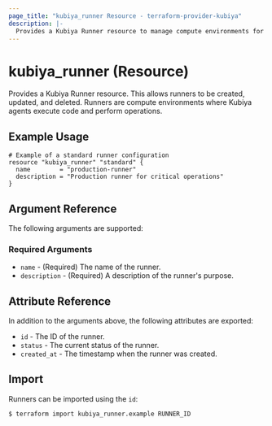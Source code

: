 ```yaml
---
page_title: "kubiya_runner Resource - terraform-provider-kubiya"
description: |-
  Provides a Kubiya Runner resource to manage compute environments for agents.
---
```


# kubiya_runner (Resource)

Provides a Kubiya Runner resource. This allows runners to be created, updated, and deleted. Runners are compute environments where Kubiya agents execute code and perform operations.

## Example Usage

```hcl
# Example of a standard runner configuration
resource "kubiya_runner" "standard" {
  name        = "production-runner"
  description = "Production runner for critical operations"
}

```

## Argument Reference

The following arguments are supported:

### Required Arguments

* `name` - (Required) The name of the runner.
* `description` - (Required) A description of the runner's purpose.

## Attribute Reference

In addition to the arguments above, the following attributes are exported:

* `id` - The ID of the runner.
* `status` - The current status of the runner.
* `created_at` - The timestamp when the runner was created.

## Import

Runners can be imported using the `id`:

```
$ terraform import kubiya_runner.example RUNNER_ID
``` 